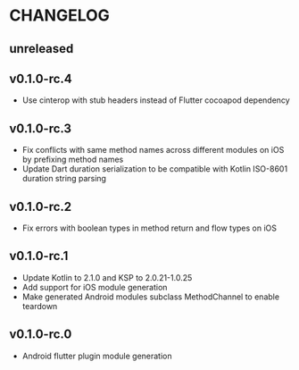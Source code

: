 # CHANGELOG

## unreleased

## v0.1.0-rc.4

- Use cinterop with stub headers instead of Flutter cocoapod dependency

## v0.1.0-rc.3

- Fix conflicts with same method names across different modules on iOS by prefixing method names
- Update Dart duration serialization to be compatible with Kotlin ISO-8601 duration string parsing

## v0.1.0-rc.2

- Fix errors with boolean types in method return and flow types on iOS

## v0.1.0-rc.1

- Update Kotlin to 2.1.0 and KSP to 2.0.21-1.0.25
- Add support for iOS module generation
- Make generated Android modules subclass MethodChannel to enable teardown

## v0.1.0-rc.0

- Android flutter plugin module generation
